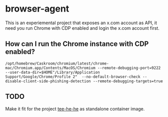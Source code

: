 # browser-agent

This is an experiemental project that exposes an x.com account as API, it need you run Chrome with CDP enabled and login the x.com account first.

## How can I run the Chrome instance with CDP enabled?

```shell
/opt/homebrew/Caskroom/chromium/latest/chrome-mac/Chromium.app/Contents/MacOS/Chromium --remote-debugging-port=9222 --user-data-dir=$HOME"/Library/Application Support/Google/Chrome/Profile 2"  --no-default-browser-check --disable-client-side-phishing-detection --remote-debugging-targets=true
```

## TODO

Make it fit for the project [tee-he-he](https://github.com/tee-he-he/err_err_ttyl) as standalone container image.
